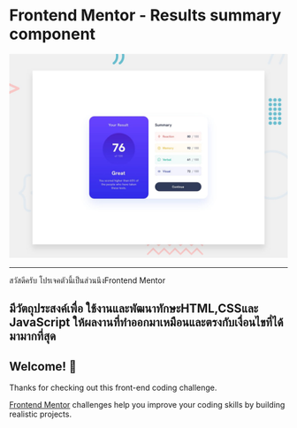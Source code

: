 # Frontend Mentor - Results summary component

![Design preview for the Results summary component coding challenge](./design/desktop-preview.jpg)

-----------------------------------
สวัสดีครับ โปรเจคตัวนี้เป็นส่วนนึงFrontend Mentor

มีวัตถุประสงค์เพื่อ ใช้งานและพัฒนาทักษะHTML,CSSและ JavaScript ให้ผลงานที่ทำออกมาเหมือนและตรงกับเงื่อนไขที่ได้มามากที่สุด
-----------------------------------


## Welcome! 👋

Thanks for checking out this front-end coding challenge.

[Frontend Mentor](https://www.frontendmentor.io) challenges help you improve your coding skills by building realistic projects.
